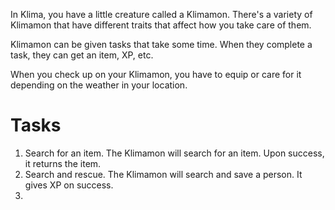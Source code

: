In Klima, you have a little creature called a Klimamon. There's a variety of
Klimamon that have different traits that affect how you take care of them.

Klimamon can be given tasks that take some time. When they complete a task,
they can get an item, XP, etc.

When you check up on your Klimamon, you have to equip or care for it depending
on the weather in your location.

# Tasks
1. Search for an item.
   The Klimamon will search for an item. Upon success, it returns the item.
2. Search and rescue.
   The Klimamon will search and save a person. It gives XP on success.
3. 